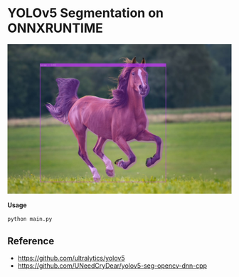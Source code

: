 # YOLOv5 Segmentation on ONNXRUNTIME

![sample](./sample.png)

**Usage**

```bash
python main.py
```

## Reference

- https://github.com/ultralytics/yolov5
- https://github.com/UNeedCryDear/yolov5-seg-opencv-dnn-cpp
